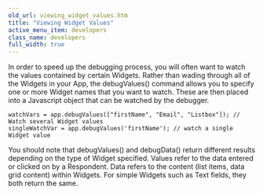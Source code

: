 ```yaml
---
old_url: viewing_widget_values.htm
title: "Viewing Widget Values"
active_menu_item: developers
class_name: developers
full_width: true
---
```



In order to speed up the debugging process, you will often want to watch the values contained by certain Widgets. Rather than wading through all of the Widgets in your App, the debugValues() command allows you to specify one or more Widget names that you want to watch. These are then placed into a Javascript object that can be watched by the debugger.

    watchVars = app.debugValues(["firstName", "Email", "Listbox"]); // Watch several Widget values
    singleWatchVar = app.debugValues('firstName'); // watch a single Widget value
   

You should note that debugValues() and debugData() return different results depending on the type of Widget specified. Values refer to the data entered or clicked on by a Respondent. Data refers to the content (list items, data grid content) within Widgets. For simple Widgets such as Text fields, they both return the same.

